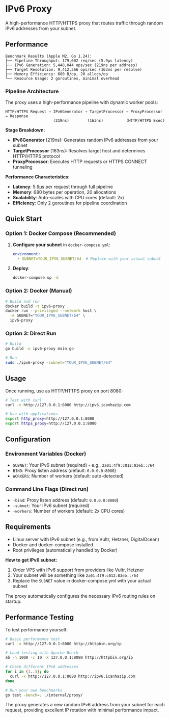 # IPv6 Proxy

A high-performance HTTP/HTTPS proxy that routes traffic through random IPv6 addresses from your subnet.

## Performance

```
Benchmark Results (Apple M2, Go 1.24):
├── Pipeline Throughput: 179,602 req/sec (5.9μs latency)
├── IPv6 Generation: 5,448,044 ops/sec (219ns per address)
├── Target Resolution: 9,412,366 ops/sec (163ns per resolve)
├── Memory Efficiency: 680 B/op, 20 allocs/op
└── Resource Usage: 2 goroutines, minimal overhead
```

### Pipeline Architecture

The proxy uses a high-performance pipeline with dynamic worker pools:

```
HTTP/HTTPS Request → IPv6Generator → TargetProcessor → ProxyProcessor → Response
                     (219ns)        (163ns)          (HTTP/HTTPS Exec)
```

**Stage Breakdown:**
- **IPv6Generator** (219ns): Generates random IPv6 addresses from your subnet
- **TargetProcessor** (163ns): Resolves target host and determines HTTP/HTTPS protocol  
- **ProxyProcessor**: Executes HTTP requests or HTTPS CONNECT tunneling

**Performance Characteristics:**
- **Latency**: 5.9μs per request through full pipeline
- **Memory**: 680 bytes per operation, 20 allocations
- **Scalability**: Auto-scales with CPU cores (default: 2x)
- **Efficiency**: Only 2 goroutines for pipeline coordination

## Quick Start

### Option 1: Docker Compose (Recommended)

1. **Configure your subnet** in `docker-compose.yml`:
   ```yaml
   environment:
     - SUBNET=YOUR_IPV6_SUBNET/64  # Replace with your actual subnet
   ```

2. **Deploy**:
   ```bash
   docker-compose up -d
   ```

### Option 2: Docker (Manual)

```bash
# Build and run
docker build -t ipv6-proxy .
docker run --privileged --network host \
  -e SUBNET="YOUR_IPV6_SUBNET/64" \
  ipv6-proxy
```

### Option 3: Direct Run

```bash
# Build
go build -o ipv6-proxy main.go

# Run
sudo ./ipv6-proxy -subnet="YOUR_IPV6_SUBNET/64"
```

## Usage

Once running, use as HTTP/HTTPS proxy on port 8080:

```bash
# Test with curl
curl -x http://127.0.0.1:8080 http://ipv6.icanhazip.com

# Use with applications
export http_proxy=http://127.0.0.1:8080
export https_proxy=http://127.0.0.1:8080
```

## Configuration

### Environment Variables (Docker)
- `SUBNET`: Your IPv6 subnet (required) - e.g., `2a01:4f9:c012:83eb::/64`
- `BIND`: Proxy listen address (default: `0.0.0.0:8080`)
- `WORKERS`: Number of workers (default: auto-detected)

### Command Line Flags (Direct run)
- `-bind`: Proxy listen address (default: `0.0.0.0:8080`)
- `-subnet`: Your IPv6 subnet (required)
- `-workers`: Number of workers (default: 2x CPU cores)

## Requirements

- Linux server with IPv6 subnet (e.g., from Vultr, Hetzner, DigitalOcean)
- Docker and docker-compose installed
- Root privileges (automatically handled by Docker)

**How to get IPv6 subnet:**
1. Order VPS with IPv6 support from providers like Vultr, Hetzner
2. Your subnet will be something like `2a01:4f9:c012:83eb::/64`
3. Replace the `SUBNET` value in docker-compose.yml with your actual subnet

The proxy automatically configures the necessary IPv6 routing rules on startup.

## Performance Testing

To test performance yourself:

```bash
# Basic performance test
curl -x http://127.0.0.1:8080 http://httpbin.org/ip

# Load testing with Apache Bench
ab -n 1000 -c 10 -X 127.0.0.1:8080 http://httpbin.org/ip

# Check different IPv6 addresses
for i in {1..5}; do
  curl -x http://127.0.0.1:8080 http://ipv6.icanhazip.com
done

# Run your own benchmarks
go test -bench=. ./internal/proxy/
```

The proxy generates a new random IPv6 address from your subnet for each request, providing excellent IP rotation with minimal performance impact.